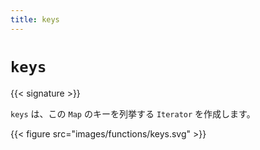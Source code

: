 ```yaml
---
title: keys
---
```


# `keys`

{{< signature >}}

`keys` は、この `Map` のキーを列挙する `Iterator` を作成します。

{{< figure src="images/functions/keys.svg" >}}
